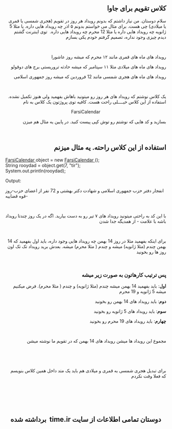 <h2 style="text-align: right;">کلاس تقویم برای جاوا</h2>
<p style="text-align: right;">سلام دوستان. من نیاز داشتم که بدونم رویداد هر روز در تقویم (هجری شمسی یا قمری یا میلادی) چی هست. برای مثال می خواستم بدونم ۵ اذر چه رویداد هایی داره. یا مثلا 5 ژانویه چه رویداد هایی داره یا مثلا 12 محرم چه رویداد هایی داره.&nbsp; توی اینترنت گشتم دیدم چیزی وجود نداره، تصمیم گرفتم خودم یکی بسازم</p>
<p>&nbsp;</p>
<p style="text-align: right;">رویداد های ماه های قمری مانند ۱۲ محرم که میشه روز عاشورا</p>
<p style="text-align: right;">رویداد های ماه های میلادی مثلا ۱۱ سپتامبر که میشه حادثه تروریستی برج های دوقولو</p>
<p style="text-align: right;">رویداد های ماه های هجری شمسی مانند 12 فروردین که میشه روز جمهوری اسلامی</p>
<p style="text-align: right;">&nbsp;</p>
<p style="text-align: right;">یک کلاس نوشتم که رویداد های هر روز رو میتونید باهاش بفهمید ولی هنوز تکمیل نشده. استفاده از این کلاس خیــــلی راحت هست. کافیه توی پروژتون یک کلاس به نام</p>
<p style="text-align: center;">FarsiCalendar</p>
<p style="text-align: right;">بسازید و کد هایی که نوشتم رو توش کپی پیست کنید. در پایین یه مثال هم میزن</p>
<div dir="rtl">&nbsp;</div>
<h2 style="text-align: right;">استفاده از این کلاس راحته. یه مثال میزنم</h2>
<p><span class="css-truncate css-truncate-target"><a id="4b42d5b8b69bc14caeedfea4a1d4512e-61f121b620b518254358199044002b9164287492" class="js-navigation-open" title="FarsiCalendar.java" href="https://github.com/dddeveloperrr/Calendar/blob/master/FarsiCalendar.java">FarsiCalendar&nbsp;</a></span>object = new <span class="css-truncate css-truncate-target"><a id="4b42d5b8b69bc14caeedfea4a1d4512e-61f121b620b518254358199044002b9164287492" class="js-navigation-open" title="FarsiCalendar.java" href="https://github.com/dddeveloperrr/Calendar/blob/master/FarsiCalendar.java">FarsiCalendar&nbsp;</a></span>();<br /> String rooydad = object.get(7, "tir");<br /> System.out.println(rooydad);</p>
<p>Output:</p>
<p>انفجار دفتر حزب جمهوری اسلامی و شهادت دکتر بهشتی و 72 نفر از اعضای حزب-روز قوه قضاییه-</p>
<p style="text-align: right;">&nbsp;</p>
<p style="text-align: right;">با این کد به راحتی میتونید رویداد های ۷ تیر رو به دست بیارید. اگه در یک روز چندتا رویداد باشه با علامت - از همدیگه جدا شدن</p>
<p style="text-align: right;">&nbsp;</p>
<p style="text-align: right;">&nbsp;برای اینکه بفهمید مثلا در روز 14 بهمن چه رویداد هایی وجود داره، باید اول بفهمید که 14 بهمن چندم (مثلا ژانویه) میشه و چندم ( مثلا محرم) میشه. بعدش برید رویداد تک تک اون روز ها رو بخونید</p>
<p style="text-align: right;">&nbsp;</p>
<h3 style="text-align: right;">پس ترتیب کارهاتون به صورت زیر میشه</h3>
<p style="text-align: right;"><strong>اول</strong>: باید بفهمید 14 بهمن میشه چندم (مثلا ژانویه) و چندم ( مثلا محرم). فرض میکنیم میشه 5 ژانویه و 19 محرم</p>
<p style="text-align: right;"><strong>دوم</strong>: باید رویداد های 14 بهمن رو بخونید</p>
<p style="text-align: right;"><strong>سوم</strong>: باید رویداد های 5 ژانویه رو بخونید</p>
<p style="text-align: right;"><strong>چهارم</strong>: باید رویداد های 19 محرم رو بخونید</p>
<p style="text-align: right;">&nbsp;</p>
<p style="text-align: right;">مجموع این رویداد ها میشن رویداد های 14 بهمن که در تقویم ما نوشته میشن</p>
<p style="text-align: right;">&nbsp;</p>
<p style="text-align: right;">&nbsp;</p>
<p style="text-align: right;">برای تبدیل هجری شمسی به قمری و میلادی هم باید یک متد داخل همین کلاس بنویسم که فعلا وقت نکردم</p>
<p style="text-align: right;">&nbsp;</p>
<h2 style="text-align: center;">&nbsp;</h2>
<h2 style="text-align: center;">برداشته شده&nbsp; time.ir دوستان تمامی اطلاعات از سایت<br /><br /></h2>
